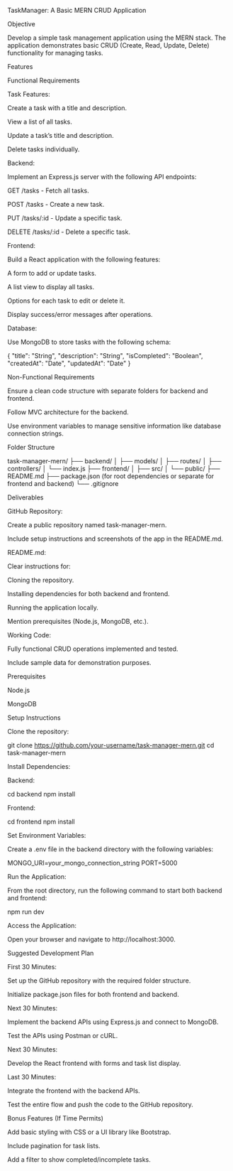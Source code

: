 TaskManager: A Basic MERN CRUD Application

Objective

Develop a simple task management application using the MERN stack. The application demonstrates basic CRUD (Create, Read, Update, Delete) functionality for managing tasks.

Features

Functional Requirements

Task Features:

Create a task with a title and description.

View a list of all tasks.

Update a task’s title and description.

Delete tasks individually.

Backend:

Implement an Express.js server with the following API endpoints:

GET /tasks - Fetch all tasks.

POST /tasks - Create a new task.

PUT /tasks/:id - Update a specific task.

DELETE /tasks/:id - Delete a specific task.

Frontend:

Build a React application with the following features:

A form to add or update tasks.

A list view to display all tasks.

Options for each task to edit or delete it.

Display success/error messages after operations.

Database:

Use MongoDB to store tasks with the following schema:

{
  "title": "String",
  "description": "String",
  "isCompleted": "Boolean",
  "createdAt": "Date",
  "updatedAt": "Date"
}

Non-Functional Requirements

Ensure a clean code structure with separate folders for backend and frontend.

Follow MVC architecture for the backend.

Use environment variables to manage sensitive information like database connection strings.

Folder Structure

task-manager-mern/
├── backend/
│   ├── models/
│   ├── routes/
│   ├── controllers/
│   └── index.js
├── frontend/
│   ├── src/
│   └── public/
├── README.md
├── package.json (for root dependencies or separate for frontend and backend)
└── .gitignore

Deliverables

GitHub Repository:

Create a public repository named task-manager-mern.

Include setup instructions and screenshots of the app in the README.md.

README.md:

Clear instructions for:

Cloning the repository.

Installing dependencies for both backend and frontend.

Running the application locally.

Mention prerequisites (Node.js, MongoDB, etc.).

Working Code:

Fully functional CRUD operations implemented and tested.

Include sample data for demonstration purposes.

Prerequisites

Node.js

MongoDB

Setup Instructions

Clone the repository:

git clone https://github.com/your-username/task-manager-mern.git
cd task-manager-mern

Install Dependencies:

Backend:

cd backend
npm install

Frontend:

cd frontend
npm install

Set Environment Variables:

Create a .env file in the backend directory with the following variables:

MONGO_URI=your_mongo_connection_string
PORT=5000

Run the Application:

From the root directory, run the following command to start both backend and frontend:

npm run dev

Access the Application:

Open your browser and navigate to http://localhost:3000.

Suggested Development Plan

First 30 Minutes:

Set up the GitHub repository with the required folder structure.

Initialize package.json files for both frontend and backend.

Next 30 Minutes:

Implement the backend APIs using Express.js and connect to MongoDB.

Test the APIs using Postman or cURL.

Next 30 Minutes:

Develop the React frontend with forms and task list display.

Last 30 Minutes:

Integrate the frontend with the backend APIs.

Test the entire flow and push the code to the GitHub repository.

Bonus Features (If Time Permits)

Add basic styling with CSS or a UI library like Bootstrap.

Include pagination for task lists.

Add a filter to show completed/incomplete tasks.
